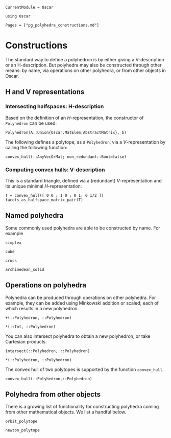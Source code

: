 ```@meta
CurrentModule = Oscar
```

```@setup oscar
using Oscar
```

```@contents
Pages = ["pg_polyhedra_constructions.md"]
```

# Constructions

The standard way to define a polyhedron is by either giving a V-description or an H-description.
But polyhedra may also be constructed through other means: by name, via operations on other polyhedra, or from other objects in Oscar.

## H and V representations

### Intersecting halfspaces: H-description

Based on the definition of an $H$-representation, the constructor of `Polyhedron` can be used:

```@docs
Polyhedron(A::Union{Oscar.MatElem,AbstractMatrix}, b)
```

The following defines a polytope, as a `Polyhedron`, via a $V$-representation by calling the following function:

```@docs
convex_hull(::AnyVecOrMat; non_redundant::Bool=false)
```

### Computing convex hulls: V-description

This is a standard triangle, defined via a (redundant) $V$-representation  and its unique minimal $H$-representation:

```@repl oscar
T = convex_hull([ 0 0 ; 1 0 ; 0 1; 0 1/2 ])
facets_as_halfspace_matrix_pair(T)
```




## Named polyhedra
Some commonly used polyhedra are able to be constructed by name. For example

```@docs
simplex
```

```@docs
cube
```

```@docs
cross
```

```@docs
archimedean_solid
```

## Operations on polyhedra
Polyhedra can be produced through operations on other polyhedra. For example, they can be added using Minkowski addition or scaled; each of which results in a new polyhedron.

```@docs
+(::Polyhedron, ::Polyhedron)
```

```@docs
*(::Int, ::Polyhedron)
```

You can also intersect polyhedra to obtain a new polyhedron, or take Cartesian products.

```@docs
intersect(::Polyhedron, ::Polyhedron)
```

```@docs
*(::Polyhedron, ::Polyhedron)
```

The convex hull of two polytopes is supported by the function `convex_hull`.
```@docs
convex_hull(::Polyhedron,::Polyhedron)
```



## Polyhedra from other objects

There is a growing list of functionality for constructing polyhedra coming from other mathematical objects. We list a handful below.

```@docs
orbit_polytope
```

```@docs
newton_polytope
```
